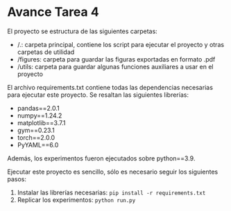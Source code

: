 # Avance Tarea 4

El proyecto se estructura de las siguientes carpetas:

- /.: carpeta principal, contiene los script para ejecutar el proyecto y otras carpetas de utilidad
- /figures: carpeta para guardar las figuras exportadas en formato .pdf
- /utils: carpeta para guardar algunas funciones auxiliares a usar en el proyecto

El archivo requirements.txt contiene todas las dependencias necesarias para ejecutar este proyecto. Se resaltan las siguientes librerías:

- pandas==2.0.1
- numpy==1.24.2
- matplotlib==3.7.1
- gym==0.23.1
- torch==2.0.0
- PyYAML==6.0 

Además, los experimentos fueron ejecutados sobre python==3.9.

Ejecutar este proyecto es sencillo, sólo es necesario seguir los siguientes pasos:

1. Instalar las librerías necesarias: `pip install -r requirements.txt`
2. Replicar los experimentos: `python run.py`